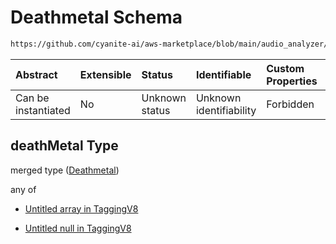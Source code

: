# Deathmetal Schema

```txt
https://github.com/cyanite-ai/aws-marketplace/blob/main/audio_analyzer/schemes/marketplace_v1/schema/TaggingV8.schema.json#/$defs/SubgenreSegmentsV1/properties/deathMetal
```



| Abstract            | Extensible | Status         | Identifiable            | Custom Properties | Additional Properties | Access Restrictions | Defined In                                                                     |
| :------------------ | :--------- | :------------- | :---------------------- | :---------------- | :-------------------- | :------------------ | :----------------------------------------------------------------------------- |
| Can be instantiated | No         | Unknown status | Unknown identifiability | Forbidden         | Allowed               | none                | [TaggingV8.schema.json\*](../out/TaggingV8.schema.json "open original schema") |

## deathMetal Type

merged type ([Deathmetal](taggingv8-defs-subgenresegmentsv1-properties-deathmetal.md))

any of

* [Untitled array in TaggingV8](taggingv8-defs-subgenresegmentsv1-properties-deathmetal-anyof-0.md "check type definition")

* [Untitled null in TaggingV8](taggingv8-defs-subgenresegmentsv1-properties-deathmetal-anyof-1.md "check type definition")
